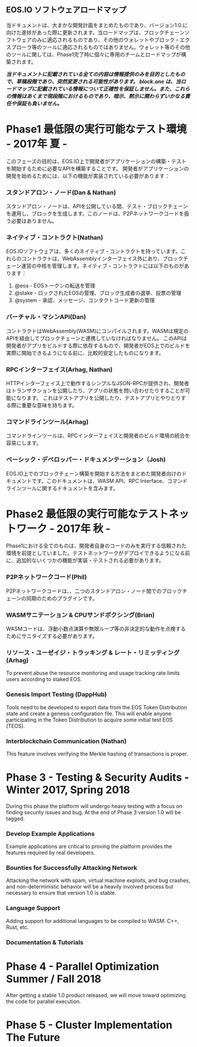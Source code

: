 ## EOS.IO ソフトウェアロードマップ

当ドキュメントは、大まかな開発計画をまとめたものであり、バージョン1.0.に向けた進捗があった際に更新されます。当ロードマップは、ブロックチェーンソフトウェアのみに適応されるものであり、その他のウォレットやブロック・エクスプローラ等のツールに適応されるものではありません。ウォレット等のその他のツールに関しては、Phase1完了時に個々に専用のチームとロードマップが構築されます。

***当ドキュメントに記載されている全ての内容は情報提供のみを目的としたもので、草稿段階であり、突然変更される可能性があります。 block.one は、当ロードマップに記載されている情報について正確性を保証しません。また、これらの情報はあくまで現段階におけるものであり、暗示、黙示に関わらずいかなる責任や保証も負いません。***

# Phase1 最低限の実行可能なテスト環境 - 2017年 夏 -

このフェーズの目的は、EOS.IO上で開発者がアプリケーションの構築・テストを開始するために必要なAPIを構築することです。 開発者がアプリケーションの開発を始めるためには、以下の機能が実装されている必要があります：

### スタンドアロン・ノード(Dan & Nathan)

スタンドアロン・ノードは、APIを公開している間、テスト・ブロックチェーンを運用し、ブロックを生成します。このノードは、P2Pネットワークコードを扱う必要はありません。

### ネイティブ・コントラクト(Nathan)

EOS.IOソフトウェアは、多くのネイティブ・コントラクトを持っています。これらのコントラクトは、WebAssemblyインターフェイス外にあり、ブロックチェーン運営の中核を管理します。ネイティブ・コントラクトには以下のものがあります：

1. @eos - EOSトークンの転送を管理
2. @stake - ロックされたEOSの管理、ブロック生成者の選挙、投票の管理
3. @system - 承認、メッセージ、コンタクトコード更新の管理

### バーチャル・マシンAPI(Dan)

コントラクトはWebAssembly(WASM)にコンパイルされます。WASMは規定のAPIを経由してブロックチェーンと連携していなければなりません。 このAPIは開発者がアプリをビルドする際に依存するもので、開発者がEOS上でのビルドを実際に開始できるようになる前に、比較的安定したものになります。

### RPCインターフェイス(Arhag, Nathan)

HTTPインターフェイス上で動作するシンプルなJSON-RPCが提供され、開発者はトランザクションを公開したり、アプリの状態を問い合わせたりすることが可能になります。 これはテストアプリを公開したり、テストアプリとやりとりする際に重要な意味を持ちます。

### コマンドラインツール(Arhag)

コマンドラインツールは、RPCインターフェイスと開発者のビルド環境の統合を容易にします。

### ベーシック・デベロッパー・ドキュメンテーション（Josh)

EOS.IO上でのブロックチェーン構築を開始する方法をまとめた開発者向けのドキュメントです。このドキュメントは、WASM API、RPC Interface、コマンドラインツールに関するドキュメントを含みます。

# Phase2 最低限の実行可能なテストネットワーク - 2017年 秋 -

Phase1における全てのものは、開発者自身のコードのみを実行する信頼された環境を前提としていました。テストネットワークがデプロイできるようになる前に、追加的ないくつかの機能が実装・テストされる必要があります。

### P2Pネットワークコード(Phil)

P2Pネットワークコードは、、二つのスタンドアロン・ノード間でのブロックチェーンの同期のためのプラグインです。

### WASMサニテーション & CPUサンドボクシング(Brian)

WASMコードは、浮動小数点演算や無限ループ等の非決定的な動作を点検するためにサニタイズする必要があります。

### リソース・ユーゼイジ・トラッキング & レート・リミッティング(Arhag)

To prevent abuse the resource monitoring and usage tracking rate limits users according to staked EOS.

### Genesis Import Testing (DappHub)

Tools need to be developed to export data from the EOS Token Distribution state and create a genesis configuration file. This will enable anyone participating in the Token Distribution to acquire some initial test EOS (TEOS).

### Interblockchain Communication (Nathan)

This feature involves verifying the Merkle hashing of transactions is proper.

# Phase 3 - Testing & Security Audits - Winter 2017, Spring 2018

During this phase the platform will undergo heavy testing with a focus on finding security issues and bug. At the end of Phase 3 version 1.0 will be tagged.

### Develop Example Applications

Example applications are critical to proving the platform provides the features required by real developers.

### Bounties for Successfully Attacking Network

Attacking the network with spam, virtual machine exploits, and bug crashes, and non-deterministic behavior will be a heavily involved process but necessary to ensure that version 1.0 is stable.

### Language Support

Adding support for additional languages to be compiled to WASM: C++, Rust, etc.

### Documentation & Tutorials

# Phase 4 - Parallel Optimization Summer / Fall 2018

After getting a stable 1.0 product released, we will move toward optimizing the code for parallel execution.

# Phase 5 - Cluster Implementation The Future